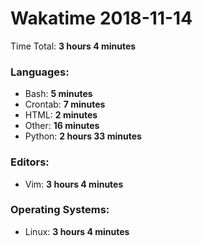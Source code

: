 # Wakatime 2018-11-14

Time Total: **3 hours 4 minutes**

### Languages:
- Bash: **5 minutes** 
- Crontab: **7 minutes** 
- HTML: **2 minutes** 
- Other: **16 minutes** 
- Python: **2 hours 33 minutes** 

### Editors:
- Vim: **3 hours 4 minutes** 

### Operating Systems:
- Linux: **3 hours 4 minutes** 

